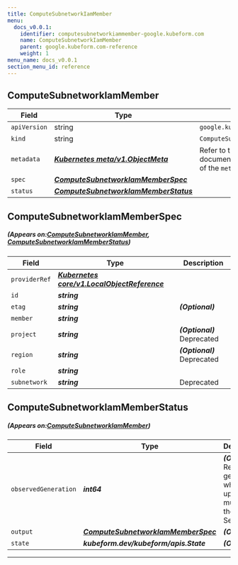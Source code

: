 ```yaml
---
title: ComputeSubnetworkIamMember
menu:
  docs_v0.0.1:
    identifier: computesubnetworkiammember-google.kubeform.com
    name: ComputeSubnetworkIamMember
    parent: google.kubeform.com-reference
    weight: 1
menu_name: docs_v0.0.1
section_menu_id: reference
---
```


## ComputeSubnetworkIamMember
| Field | Type | Description |
| ------ | ----- | ----------- |
| `apiVersion` | string | `google.kubeform.com/v1alpha1` |
|    `kind` | string | `ComputeSubnetworkIamMember` |
| `metadata` | ***[Kubernetes meta/v1.ObjectMeta](https://kubernetes.io/docs/reference/generated/kubernetes-api/v1.13/#objectmeta-v1-meta)***|Refer to the Kubernetes API documentation for the fields of the `metadata` field.|
| `spec` | ***[ComputeSubnetworkIamMemberSpec](#ComputeSubnetworkIamMemberSpec)***||
| `status` | ***[ComputeSubnetworkIamMemberStatus](#ComputeSubnetworkIamMemberStatus)***||
## ComputeSubnetworkIamMemberSpec
##### (Appears on:[ComputeSubnetworkIamMember](#ComputeSubnetworkIamMember), [ComputeSubnetworkIamMemberStatus](#ComputeSubnetworkIamMemberStatus))
| Field | Type | Description |
| ------ | ----- | ----------- |
| `providerRef` | ***[Kubernetes core/v1.LocalObjectReference](https://kubernetes.io/docs/reference/generated/kubernetes-api/v1.13/#localobjectreference-v1-core)***||
| `id` | ***string***||
| `etag` | ***string***| ***(Optional)*** |
| `member` | ***string***||
| `project` | ***string***| ***(Optional)*** Deprecated|
| `region` | ***string***| ***(Optional)*** Deprecated|
| `role` | ***string***||
| `subnetwork` | ***string***|Deprecated|
## ComputeSubnetworkIamMemberStatus
##### (Appears on:[ComputeSubnetworkIamMember](#ComputeSubnetworkIamMember))
| Field | Type | Description |
| ------ | ----- | ----------- |
| `observedGeneration` | ***int64***| ***(Optional)*** Resource generation, which is updated on mutation by the API Server.|
| `output` | ***[ComputeSubnetworkIamMemberSpec](#ComputeSubnetworkIamMemberSpec)***| ***(Optional)*** |
| `state` | ***kubeform.dev/kubeform/apis.State***| ***(Optional)*** |
---
